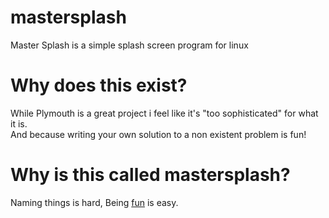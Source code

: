 # mastersplash
Master Splash is a simple splash screen program for linux<br>

# Why does this exist?
While Plymouth is a great project i feel like it's "too sophisticated" for what it is.<br>
And because writing your own solution to a non existent problem is fun!<br>

# Why is this called mastersplash?
Naming things is hard, Being [fun](https://www.youtube.com/watch?v=7RBJ4NMOBV0) is easy.<br>
